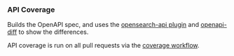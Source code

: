 ### API Coverage

Builds the OpenAPI spec, and uses the [opensearch-api plugin](https://github.com/dblock/opensearch-api) and [openapi-diff](https://github.com/OpenAPITools/openapi-diff) to show the differences.

API coverage is run on all pull requests via the [coverage workflow](../.github/workflows/coverage-api.yml).
